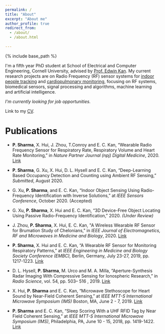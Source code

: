 ```yaml
---
permalink: /
title: "About"
excerpt: "About me"
author_profile: true
redirect_from: 
  - /about/
  - /about.html
  
---
```

{% include base_path %}

I'm a fifth year PhD student at School of Electrical and Computer Engineering, Cornell University, advised by [Prof. Edwin Kan](https://kan.ece.cornell.edu/). My current research projects are on Radio Frequency (RF) sensor systems for [indoor people tracking](https://psharma15.github.io/CLEAR/) and [cardiopulmonary monitoring](https://psharma15.github.io/RF-Vital-Sensing/), focusing on RF systems, biomedical sensors, signal processing and algorithms, machine learning and artificial intelligence. 

*I'm currently looking for job opportunities.*

Link to my <a href="/Pragya_Sharma_CV.pdf" target="_blank">CV</a>.

Publications
=====

  * **P. Sharma**, X. Hui, J. Zhou, T.Conroy and E. C. Kan, “Wearable Radio Frequency Sensor for Respiratory Rate, Respiratory Volume and Heart Rate Monitoring,” in _Nature Partner Journal (npj) Digital Medicine_, 2020. [Link](https://www.nature.com/articles/s41746-020-0307-6)
  
  * **P. Sharma**, G. Xu, X. Hui, D. L. Hysell and E. C. Kan, “Deep-Learning Based Occupancy Detection and Counting using Ambient RF Sensing,” _Submitted_, August 2020. 
  
  * G. Xu, **P. Sharma**, and E. C. Kan, “Indoor Object Sensing Using Radio-Frequency Identification with Inverse Solutions,” at _IEEE Sensors Conference_, October 2020. (Accepted)  
  
  * G. Xu, **P. Sharma**, X. Hui and E. C. Kan, “3D Device-Free Object Locating Using Passive Radio-Frequency Identification,” 2020. _(Under Review)_
    
  * J. Zhou, **P. Sharma**, X. Hui, E. C. Kan, "A Wireless Wearable RF Sensor for Brumation Study of Chelonians," in _IEEE Journal of Electromagnetics, RF and Microwaves in Medicine and Biology_, 2020. [Link](https://doi.org/10.1109/JERM.2020.2998761)

  * **P. Sharma**, X. Hui and E. C. Kan, “A Wearable RF Sensor for Monitoring Respiratory Patterns,” at _IEEE Engineering in Medicine and Biology Society Conference (EMBC),_ Berlin, Germany, July 23-27, 2019, pp. 1217-1223. [Link](https://doi.org/10.1109/EMBC.2019.8857870)

  * D. L. Hysell, **P. Sharma**, M. Urco and M. A. Milla, “Aperture-Synthesis Radar Imaging With Compressive Sensing for Ionospheric Research,” in _Radio Science_, vol. 54, pp. 503– 516 , 2019. [Link](https://doi.org/10.1029/2019RS006805)

  * X. Hui, **P. Sharma** and E. C. Kan, “Microwave Stethoscope for Heart Sound by Near-Field Coherent Sensing,” at _IEEE MTT-S International Microwave Symposium (IMS)_ Boston, MA, June 2 - 7, 2019. [Link](https://doi.org/10.1109/MWSYM.2019.8700904)

  * **P. Sharma** and E. C. Kan, “Sleep Scoring With a UHF RFID Tag by Near Field Coherent Sensing,” at _IEEE MTT-S International Microwave Symposium (IMS)_, Philadelphia, PA, June 10 - 15, 2018, pp. 1419-1422. [Link](https://doi.org/10.1109/MWSYM.2018.8439216)

